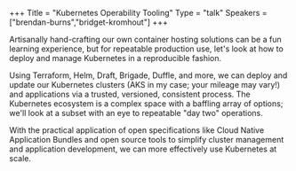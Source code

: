 +++
Title = "Kubernetes Operability Tooling"
Type = "talk"
Speakers = ["brendan-burns","bridget-kromhout"]
+++

Artisanally hand-crafting our own container hosting solutions can be a fun learning experience, but for repeatable production use, let's look at how to deploy and manage Kubernetes in a reproducible fashion.

Using Terraform, Helm, Draft, Brigade, Duffle, and more, we can deploy and update our Kubernetes clusters (AKS in my case; your mileage may vary!) and applications via a trusted, versioned, consistent process. The Kubernetes ecosystem is a complex space with a baffling array of options; we'll look at a subset with an eye to repeatable "day two" operations.

With the practical application of open specifications like Cloud Native Application Bundles and open source tools to simplify cluster management and application development, we can more effectively use Kubernetes at scale.
